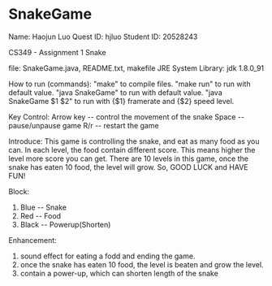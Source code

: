 # SnakeGame

Name: Haojun Luo
Quest ID: hjluo
Student ID: 20528243

CS349 - Assignment 1
Snake

file: SnakeGame.java, README.txt, makefile
JRE System Library: jdk 1.8.0_91

How to run (commands):
"make" to compile files.
"make run" to run with default value.
"java SnakeGame" to run with default value.
"java SnakeGame $1 $2" to run with {$1} framerate and {$2} speed level.


Key Control:
Arrow key  --  control the movement of the snake 
Space      --  pause/unpause game
R/r        --  restart the game


Introduce:
This game is controlling the snake, and eat as many food as you can.
In each level, the food contain different score. This means higher the
level more score you can get. There are 10 levels in this game, once the 
snake has eaten 10 food, the level will grow.
So, GOOD LUCK and HAVE FUN!

Block:
1. Blue   --  Snake
2. Red    --  Food
3. Black  --  Powerup(Shorten)


Enhancement:
1. sound effect for eating a fodd and ending the game.
2. once the snake has eaten 10 food, the level is beaten and grow the level.
3. contain a power-up, which can shorten length of the snake
